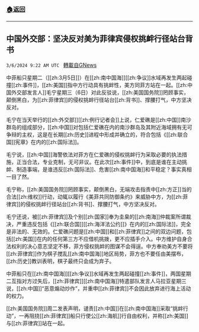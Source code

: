 ###  [:house:返回](README.md)
---


## 中国外交部：坚决反对美为菲律宾侵权挑衅行径站台背书
`3/6/2024 9:22 AM UTC ` [轉載自GNews](https://gnews.org/articles/2370109)

中菲船只星期二（[[zh:3月5日]]）在[[zh:南中国海]][[zh:争议]]水域再发生两起碰撞[[zh:事件]]，[[zh:美国]]指中方行动具有挑衅性，美方同菲方站在一起。[[zh:中国外交部发言人]]毛宁星期三（6日）对此反驳说，[[zh:美国国务院]]罔顾事实，颠倒黑白，为[[zh:菲律宾]]的侵权挑衅行径站台[[zh:背书]]、撑腰打气，中方坚决反对。

毛宁在当天举行的[[zh:外交部]][[zh:例行记者会]]上说，仁爱礁是[[zh:中国]]南沙群岛的组成部分，[[zh:中国]]对包括仁爱礁在内的南沙群岛及其附近海域拥有无可争辩的主权，这是在长期[[zh:历史]]进程中形成并确立的，符合包括《[[zh:联合国]]宪章》在内的[[zh:国际法]]。

毛宁说，[[zh:中国]]海警依法对菲方在仁爱礁的侵权挑衅行为采取必要的执法措施，正当合法，专业克制，无可非议。在此次[[zh:事件]]中，到底是谁在主动挑衅、制造事端，是谁违反[[zh:国际法]]、危害[[zh:南中国海]]和平稳定？事实真相一目了然。

毛宁称，[[zh:美国国务院]]罔顾事实，颠倒黑白，无端攻击指责中[[zh:方正]]当的合法[[zh:维权]]行动，动辄以履行《美菲共同防御条约》来威胁中方，为[[zh:菲律宾]]的侵权挑衅行径站台[[zh:背书]]、撑腰打气，中方坚决反对。

毛宁还说，被[[zh:菲律宾]]及个别[[zh:国家]]奉为圭臬的[[zh:南海]]仲裁案所谓裁决，严重违反包括《[[zh:联合国]][[zh:海洋法公约]]》在内的[[zh:国际法]]，完全是非法的、无效的。仁爱礁问题是[[zh:中国]]和[[zh:菲律宾]]之间的双边问题，包括[[zh:美国]]在内的任何第三方不应借机挑拨，更不应插手介入。中方维护自身合法权利的决心意志坚定不移，菲方侵权挑衅的图谋不会得逞。中方奉劝美方不要将[[zh:菲律宾]]作为棋子搅乱[[zh:南中国海]]地区局势，菲方也不要任由美摆布，[[zh:历史]]教训表明，棋子最终只会成为弃子。

中菲船只在[[zh:南中国海]][[zh:争议]]水域再发生两起碰撞[[zh:事件]]，两国星期二互指对方过失后，[[zh:菲律宾]][[zh:南中国海]]特遣部队发言人马拉亚星期三说，[[zh:中国]]“恶意煽动炒作”，并重申[[zh:菲律宾]]不会因此放弃进行海上活动的权力。

[[zh:美国国务院]]周二发表声明，谴责[[zh:中国]]在[[zh:南中国海]]采取“挑衅行动”，一再阻挠[[zh:菲律宾]]船只行使公[[zh:海航]]行自由权利，并称[[zh:美国]]与[[zh:菲律宾]]站在一起。
